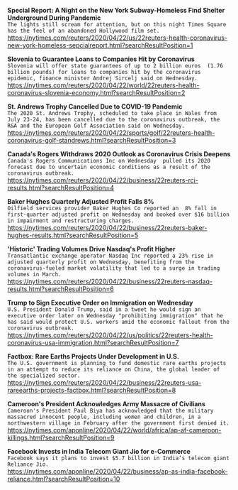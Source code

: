 **Special Report: A Night on the New York Subway-Homeless Find Shelter Underground During Pandemic**\
`The lights still scream for attention, but on this night Times Square has the feel of an abandoned Hollywood film set.`\
https://nytimes.com/reuters/2020/04/22/us/22reuters-health-coronavirus-new-york-homeless-sepcialreport.html?searchResultPosition=1

**Slovenia to Guarantee Loans to Companies Hit by Coronavirus**\
`Slovenia will offer state guarantees of up to 2 billion euros  (1.76 billion pounds) for loans to companies hit by the coronavirus epidemic, finance minister Andrej Sircelj said on Wednesday.`\
https://nytimes.com/reuters/2020/04/22/world/22reuters-health-coronavirus-slovenia-economy.html?searchResultPosition=2

**St. Andrews Trophy Cancelled Due to COVID-19 Pandemic**\
`The 2020 St. Andrews Trophy, scheduled to take place in Wales from July 23-24, has been cancelled due to the coronavirus outbreak, the R&A and the European Golf Association said on Wednesday.`\
https://nytimes.com/reuters/2020/04/22/sports/golf/22reuters-health-coronavirus-golf-standrews.html?searchResultPosition=3

**Canada's Rogers Withdraws 2020 Outlook as Coronavirus Crisis Deepens**\
`Canada's Rogers Communications Inc on Wednesday  pulled its 2020 forecast due to uncertain economic conditions as a result of the coronavirus outbreak. `\
https://nytimes.com/reuters/2020/04/22/business/22reuters-rci-results.html?searchResultPosition=4

**Baker Hughes Quarterly Adjusted Profit Falls 8%**\
`Oilfield services provider Baker Hughes Co reported an  8% fall in first-quarter adjusted profit on Wednesday and booked over $16 billion in impairment and restructuring charges.`\
https://nytimes.com/reuters/2020/04/22/business/22reuters-baker-hughes-results.html?searchResultPosition=5

**'Historic' Trading Volumes Drive Nasdaq's Profit Higher**\
`Transatlantic exchange operator Nasdaq Inc reported a 23% rise in adjusted quarterly profit on Wednesday, benefiting from the coronavirus-fueled market volatility that led to a surge in trading volumes in March.`\
https://nytimes.com/reuters/2020/04/22/business/22reuters-nasdaq-results.html?searchResultPosition=6

**Trump to Sign Executive Order on Immigration on Wednesday**\
`U.S. President Donald Trump, said in a tweet he would sign an executive order later on Wednesday "prohibiting immigration" that he has said would protect U.S. workers amid the economic fallout from the coronavirus outbreak. `\
https://nytimes.com/reuters/2020/04/22/us/politics/22reuters-health-coronavirus-usa-immigration.html?searchResultPosition=7

**Factbox: Rare Earths Projects Under Development in U.S.**\
`The U.S. government is planning to fund domestic rare earths projects in an attempt to reduce its reliance on China, the global leader of the specialized sector.`\
https://nytimes.com/reuters/2020/04/22/business/22reuters-usa-rareearths-projects-factbox.html?searchResultPosition=8

**Cameroon's President Acknowledges Army Massacre of Civilians**\
`Cameroon's President Paul Biya has acknowledged that the military massacred innocent people, including women and children, in a northwestern village in February after the government first denied it.`\
https://nytimes.com/aponline/2020/04/22/world/africa/ap-af-cameroon-killings.html?searchResultPosition=9

**Facebook Invests in India Telecom Giant Jio for e-Commerce**\
`Facebook says it plans to invest $5.7 billion in India’s telecom giant Reliance Jio.`\
https://nytimes.com/aponline/2020/04/22/business/ap-as-india-facebook-reliance.html?searchResultPosition=10

